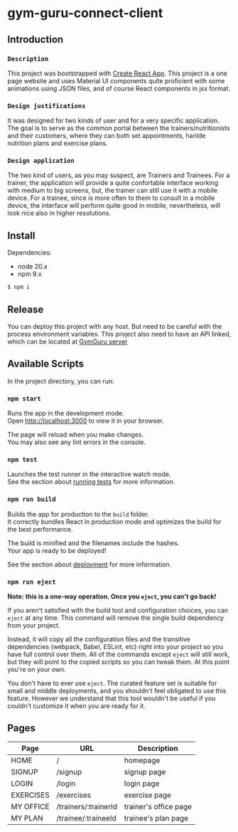 # gym-guru-connect-client

## Introduction

### `Description`
This project was bootstrapped with [Create React App](https://github.com/facebook/create-react-app).
This project is a one page website and uses Material UI components quite proficient with some animations using JSON files, and of course React components in jsx format.

### `Design justifications`
It was designed for two kinds of user and for a very specific application.
The goal is to serve as the common portal between the trainers/nutritionists and their customers, where they can both set appointments, hanlde nutrition plans and exercise plans.

### `Design application`
The two kind of users, as you may suspect, are Trainers and Trainees.
For a trainer, the application will provide a quite confortable interface working with medium to big screens, but, the trainer can still use it with a mobile device.
For a trainee, since is more often to them to consult in a mobile device, the interface will perform quite good in mobile, nevertheless, will look nice also in higher resolutions.

## Install

Dependencies:
- node 20.x
- npm 9.x

```sh
$ npm i
```

## Release

You can deploy this project with any host. But need to be careful with the process environment variables.
This project also need to have an API linked, which can be located at
[GymGuru server](https://github.com/WaltBernalM/gym-guru-connect-server)

## Available Scripts

In the project directory, you can run:

### `npm start`

Runs the app in the development mode.\
Open [http://localhost:3000](http://localhost:3000) to view it in your browser.

The page will reload when you make changes.\
You may also see any lint errors in the console.

### `npm test`

Launches the test runner in the interactive watch mode.\
See the section about [running tests](https://facebook.github.io/create-react-app/docs/running-tests) for more information.

### `npm run build`

Builds the app for production to the `build` folder.\
It correctly bundles React in production mode and optimizes the build for the best performance.

The build is minified and the filenames include the hashes.\
Your app is ready to be deployed!

See the section about [deployment](https://facebook.github.io/create-react-app/docs/deployment) for more information.

### `npm run eject`

**Note: this is a one-way operation. Once you `eject`, you can't go back!**

If you aren't satisfied with the build tool and configuration choices, you can `eject` at any time. This command will remove the single build dependency from your project.

Instead, it will copy all the configuration files and the transitive dependencies (webpack, Babel, ESLint, etc) right into your project so you have full control over them. All of the commands except `eject` will still work, but they will point to the copied scripts so you can tweak them. At this point you're on your own.

You don't have to ever use `eject`. The curated feature set is suitable for small and middle deployments, and you shouldn't feel obligated to use this feature. However we understand that this tool wouldn't be useful if you couldn't customize it when you are ready for it.

## Pages
| Page      | URL                  | Description           |
| --------- | -------------------- | --------------------- |
| HOME      | /                    | homepage              |
| SIGNUP    | /signup              | signup page           |
| LOGIN     | /login               | login page            |
| EXERCISES | /exercises           | exercise page         |
| MY OFFICE | /trainers/:trainerId | trainer's office page |
| MY PLAN   | /trainee/:traineeId  | trainee's plan page   |
